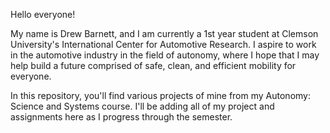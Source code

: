 Hello everyone! 

My name is Drew Barnett, and I am currently a 1st year student at Clemson University's International Center for Automotive Research. I aspire to work in the automotive industry in the field of autonomy, where I hope that I may help build a future comprised of safe, clean, and efficient mobility for everyone. 

In this repository, you'll find various projects of mine from my Autonomy: Science and Systems course. I'll be adding all of my project and assignments here as I progress through the semester. 

 
